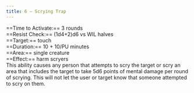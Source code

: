 ```yaml
---
title: 6 – Scrying Trap
---
```

==Time to Activate:== 3 rounds  
==Resist Check:== (1d4+2)d6 vs WIL halves  
==Target:== touch  
==Duration:== 10 + 10/PU minutes  
==Area:== single creature  
==Effect:== harm scryers  
This ability causes any person that attempts to scry the target or scry an area that includes the target to take 5d6 points of mental damage per round of scrying. This will not let the user or target know that someone attempted to scry on them.  
